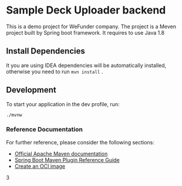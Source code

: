 # Sample Deck Uploader backend
This is a demo project for WeFunder company. The project is a Meven project built by Spring boot framework.
It requires to use Java 1.8

## Install Dependencies
  
It you are using IDEA dependencies will be automatically installed, otherwise you need to run `mvn install` .

## Development

To start your application in the dev profile, run:

    ./mvnw

### Reference Documentation
For further reference, please consider the following sections:

* [Official Apache Maven documentation](https://maven.apache.org/guides/index.html)
* [Spring Boot Maven Plugin Reference Guide](https://docs.spring.io/spring-boot/docs/2.5.4/maven-plugin/reference/html/)
* [Create an OCI image](https://docs.spring.io/spring-boot/docs/2.5.4/maven-plugin/reference/html/#build-image)

3
